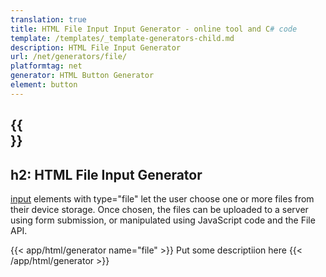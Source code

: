 ```yaml
---
translation: true
title: HTML File Input Input Generator - online tool and C# code
template: /templates/_template-generators-child.md
description: HTML File Input Generator
url: /net/generators/file/
platformtag: net
generator: HTML Button Generator
element: button
---
```


{{<section overview>}}
---
h2: HTML File Input Generator
---

[input](https://html.spec.whatwg.org/multipage/input.html#the-input-element) elements with type="file" let the user choose one or more files from their device storage. Once chosen, the files can be uploaded to a server using form submission, or manipulated using JavaScript code and the File API.

{{< app/html/generator name="file" >}}
Put some descriptiion here
{{< /app/html/generator >}}